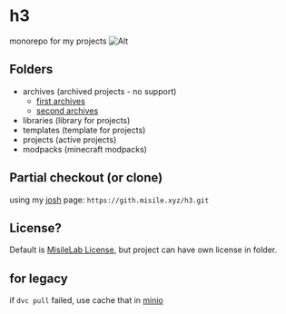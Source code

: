 # h3

monorepo for my projects
![Alt](https://repobeats.axiom.co/api/embed/8c9a655ff05333e4ec601ccfd436223510ef6b19.svg "Repobeats analytics image")

## Folders

- archives (archived projects - no support)
  - [first archives](https://github.com/misilelab/h3/commits/9b5fdfdbf22367ecf13ff3332eb74b9f49ff8e75)
  - [second archives](https://github.com/MisileLab/h3/tree/a13896cca09c5a93d9a98673e908a6e62df893c2)
- libraries (library for projects)
- templates (template for projects)
- projects (active projects)
- modpacks (minecraft modpacks)

## Partial checkout (or clone)

using my [josh](https://github.com/josh-project/josh) page: `https://gith.misile.xyz/h3.git`  

## License?

Default is [MisileLab License](LICENSE.md), but project can have own license in folder.

## for legacy

if `dvc pull` failed, use cache that in [minio](https://minio.misile.xyz/noa/dvc.tar.zst)

